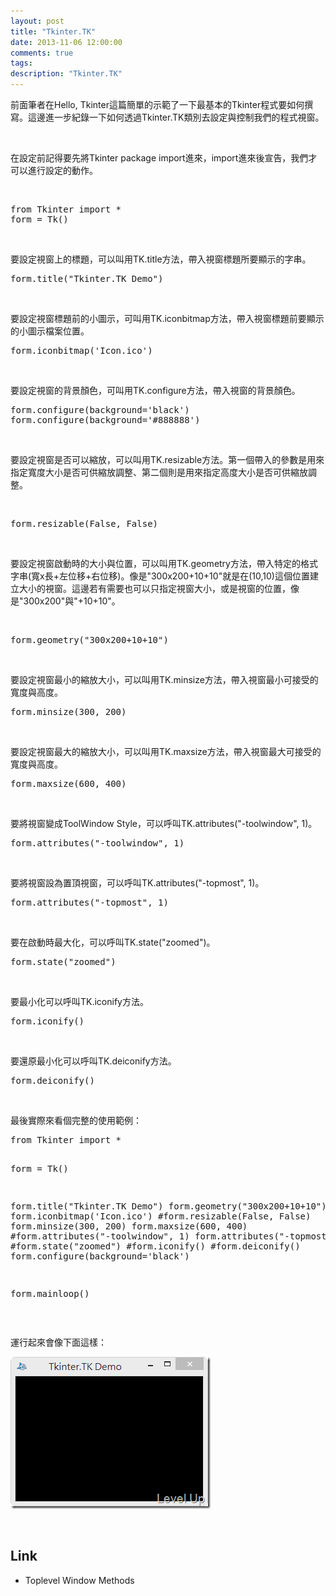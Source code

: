 ```yaml
---
layout: post
title: "Tkinter.TK"
date: 2013-11-06 12:00:00
comments: true
tags: 
description: "Tkinter.TK"
---
```

<p>
	前面筆者在Hello, Tkinter這篇簡單的示範了一下最基本的Tkinter程式要如何撰寫。這邊進一步紀錄一下如何透過Tkinter.TK類別去設定與控制我們的程式視窗。</p>
<p>
	 </p>
<p>
	在設定前記得要先將Tkinter package import進來，import進來後宣告，我們才可以進行設定的動作。</p>
<p>
	 </p>
<div class="wlWriterSmartContent" id="scid:812469c5-0cb0-4c63-8c15-c81123a09de7:95fac225-aa18-47a6-a3c1-2e88671ff0e0" style="float: none; padding-bottom: 0px; padding-top: 0px; padding-left: 0px; margin: 0px; display: inline; padding-right: 0px">
	<pre class="py" name="code">
from Tkinter import *
form = Tk()</pre>
</div>
<p>
	 </p>
<p>
	要設定視窗上的標題，可以叫用TK.title方法，帶入視窗標題所要顯示的字串。</p>
<div class="wlWriterSmartContent" id="scid:812469c5-0cb0-4c63-8c15-c81123a09de7:0dd8fe5e-6ae6-45e9-91bc-c46ed8ffbbd6" style="float: none; padding-bottom: 0px; padding-top: 0px; padding-left: 0px; margin: 0px; display: inline; padding-right: 0px">
	<pre class="py" name="code">
form.title("Tkinter.TK Demo")</pre>
</div>
<p>
	 </p>
<p>
	要設定視窗標題前的小圖示，可叫用TK.iconbitmap方法，帶入視窗標題前要顯示的小圖示檔案位置。</p>
<div class="wlWriterSmartContent" id="scid:812469c5-0cb0-4c63-8c15-c81123a09de7:f9cde87a-e2ce-43e3-abf3-849d437bc86c" style="float: none; padding-bottom: 0px; padding-top: 0px; padding-left: 0px; margin: 0px; display: inline; padding-right: 0px">
	<pre class="py" name="code">
form.iconbitmap('Icon.ico')</pre>
</div>
<p>
	 </p>
<p>
	要設定視窗的背景顏色，可叫用TK.configure方法，帶入視窗的背景顏色。</p>
<div class="wlWriterSmartContent" id="scid:812469c5-0cb0-4c63-8c15-c81123a09de7:d06e47f0-55fa-4910-863e-9fa8d4ecbf3b" style="float: none; padding-bottom: 0px; padding-top: 0px; padding-left: 0px; margin: 0px; display: inline; padding-right: 0px">
	<pre class="py" name="code">
form.configure(background='black')
form.configure(background='#888888')</pre>
</div>
<p>
	 </p>
<p>
	要設定視窗是否可以縮放，可以叫用TK.resizable方法。第一個帶入的參數是用來指定寬度大小是否可供縮放調整、第二個則是用來指定高度大小是否可供縮放調整。</p>
<p>
	 </p>
<div class="wlWriterSmartContent" id="scid:812469c5-0cb0-4c63-8c15-c81123a09de7:0649f631-2c44-405b-bb89-ae34abba1ea8" style="float: none; padding-bottom: 0px; padding-top: 0px; padding-left: 0px; margin: 0px; display: inline; padding-right: 0px">
	<pre class="py" name="code">
form.resizable(False, False)</pre>
</div>
<p>
	 </p>
<p>
	要設定視窗啟動時的大小與位置，可以叫用TK.geometry方法，帶入特定的格式字串(寬x長+左位移+右位移)。像是"300x200+10+10"就是在(10,10)這個位置建立大小的視窗。這邊若有需要也可以只指定視窗大小，或是視窗的位置，像是"300x200"與"+10+10"。</p>
<p>
	 </p>
<div class="wlWriterSmartContent" id="scid:812469c5-0cb0-4c63-8c15-c81123a09de7:34d6cdef-2851-4319-8a90-3f3a9e22c191" style="float: none; padding-bottom: 0px; padding-top: 0px; padding-left: 0px; margin: 0px; display: inline; padding-right: 0px">
	<pre class="py" name="code">
form.geometry("300x200+10+10")</pre>
</div>
<p>
	 </p>
<p>
	要設定視窗最小的縮放大小，可以叫用TK.minsize方法，帶入視窗最小可接受的寬度與高度。</p>
<div class="wlWriterSmartContent" id="scid:812469c5-0cb0-4c63-8c15-c81123a09de7:2167f978-35f3-4e68-9e04-f6f178e8ab91" style="float: none; padding-bottom: 0px; padding-top: 0px; padding-left: 0px; margin: 0px; display: inline; padding-right: 0px">
	<pre class="py" name="code">
form.minsize(300, 200)</pre>
</div>
<p>
	 </p>
<p>
	要設定視窗最大的縮放大小，可以叫用TK.maxsize方法，帶入視窗最大可接受的寬度與高度。</p>
<div class="wlWriterSmartContent" id="scid:812469c5-0cb0-4c63-8c15-c81123a09de7:03860dc2-ca44-471c-91cb-bb47c00b1ecb" style="float: none; padding-bottom: 0px; padding-top: 0px; padding-left: 0px; margin: 0px; display: inline; padding-right: 0px">
	<pre class="py" name="code">
form.maxsize(600, 400)</pre>
</div>
<p>
	 </p>
<p>
	要將視窗變成ToolWindow Style，可以呼叫TK.attributes("-toolwindow", 1)。</p>
<div class="wlWriterSmartContent" id="scid:812469c5-0cb0-4c63-8c15-c81123a09de7:b79fc627-7167-4f25-837e-c940b9f96791" style="float: none; padding-bottom: 0px; padding-top: 0px; padding-left: 0px; margin: 0px; display: inline; padding-right: 0px">
	<pre class="py" name="code">
form.attributes("-toolwindow", 1) </pre>
</div>
<p>
	 </p>
<p>
	要將視窗設為置頂視窗，可以呼叫TK.attributes("-topmost", 1)。</p>
<div class="wlWriterSmartContent" id="scid:812469c5-0cb0-4c63-8c15-c81123a09de7:77a0d5a1-c209-4f78-b339-d5d5ce705620" style="float: none; padding-bottom: 0px; padding-top: 0px; padding-left: 0px; margin: 0px; display: inline; padding-right: 0px">
	<pre class="py" name="code">
form.attributes("-topmost", 1) </pre>
</div>
<p>
	 </p>
<p>
	要在啟動時最大化，可以呼叫TK.state("zoomed")。</p>
<div class="wlWriterSmartContent" id="scid:812469c5-0cb0-4c63-8c15-c81123a09de7:403a9e2e-853e-4299-bb77-aa8690891ef5" style="float: none; padding-bottom: 0px; padding-top: 0px; padding-left: 0px; margin: 0px; display: inline; padding-right: 0px">
	<pre class="py" name="code">
form.state("zoomed")</pre>
</div>
<p>
	 </p>
<p>
	要最小化可以呼叫TK.iconify方法。</p>
<div class="wlWriterSmartContent" id="scid:812469c5-0cb0-4c63-8c15-c81123a09de7:8937a449-5966-4e09-bd9a-9971a0ad7475" style="float: none; padding-bottom: 0px; padding-top: 0px; padding-left: 0px; margin: 0px; display: inline; padding-right: 0px">
	<pre class="py" name="code">
form.iconify()</pre>
</div>
<p>
	 </p>
<p>
	要還原最小化可以呼叫TK.deiconify方法。</p>
<div class="wlWriterSmartContent" id="scid:812469c5-0cb0-4c63-8c15-c81123a09de7:32ea7430-01ee-4550-8931-06344965ef28" style="float: none; padding-bottom: 0px; padding-top: 0px; padding-left: 0px; margin: 0px; display: inline; padding-right: 0px">
	<pre class="py" name="code">
form.deiconify()</pre>
</div>
<p>
	 </p>
<p>
	最後實際來看個完整的使用範例：</p>
<div class="wlWriterSmartContent" id="scid:812469c5-0cb0-4c63-8c15-c81123a09de7:f06ded55-6039-4899-9d66-6c84ef1a9126" style="float: none; padding-bottom: 0px; padding-top: 0px; padding-left: 0px; margin: 0px; display: inline; padding-right: 0px">
	<pre class="py" name="code">
from Tkinter import *

form = Tk()

form.title("Tkinter.TK Demo")
form.geometry("300x200+10+10")
form.iconbitmap('Icon.ico')
#form.resizable(False, False)
form.minsize(300, 200)
form.maxsize(600, 400)
#form.attributes("-toolwindow", 1) 
form.attributes("-topmost", 1) 
#form.state("zoomed")
#form.iconify()
#form.deiconify()
form.configure(background='black')

form.mainloop()</pre>
</div>
<p>
	 </p>
<p>
	運行起來會像下面這樣：</p>
<p>
	<img alt="image" border="0" height="243" src="\images\posts\8a8276ec-0f3a-4999-8ed5-74cfc8b050c4\image_thumb_1.png" style="border-top: 0px; border-right: 0px; border-bottom: 0px; border-left: 0px" width="320" /></p>
<p>
	 </p>
<h2>
	Link</h2>
<ul>
	<li>
		Toplevel Window Methods</li>
</ul>
